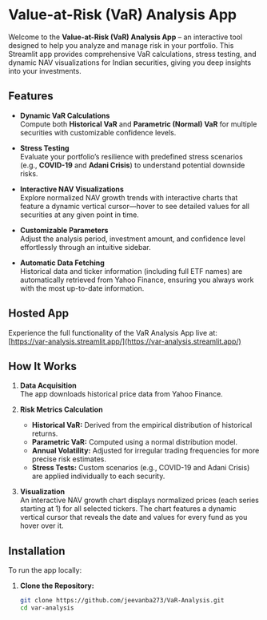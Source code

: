 # Value-at-Risk (VaR) Analysis App

Welcome to the **Value-at-Risk (VaR) Analysis App** – an interactive tool designed to help you analyze and manage risk in your portfolio. This Streamlit app provides comprehensive VaR calculations, stress testing, and dynamic NAV visualizations for Indian securities, giving you deep insights into your investments.

## Features

- **Dynamic VaR Calculations**  
  Compute both **Historical VaR** and **Parametric (Normal) VaR** for multiple securities with customizable confidence levels.

- **Stress Testing**  
  Evaluate your portfolio’s resilience with predefined stress scenarios (e.g., **COVID-19** and **Adani Crisis**) to understand potential downside risks.

- **Interactive NAV Visualizations**  
  Explore normalized NAV growth trends with interactive charts that feature a dynamic vertical cursor—hover to see detailed values for all securities at any given point in time.

- **Customizable Parameters**  
  Adjust the analysis period, investment amount, and confidence level effortlessly through an intuitive sidebar.

- **Automatic Data Fetching**  
  Historical data and ticker information (including full ETF names) are automatically retrieved from Yahoo Finance, ensuring you always work with the most up-to-date information.

## Hosted App

Experience the full functionality of the VaR Analysis App live at:  
[https://var-analysis.streamlit.app/](https://var-analysis.streamlit.app/)

## How It Works

1. **Data Acquisition**  
   The app downloads historical price data from Yahoo Finance.

2. **Risk Metrics Calculation**  
   - **Historical VaR:** Derived from the empirical distribution of historical returns.
   - **Parametric VaR:** Computed using a normal distribution model.
   - **Annual Volatility:** Adjusted for irregular trading frequencies for more precise risk estimates.
   - **Stress Tests:** Custom scenarios (e.g., COVID-19 and Adani Crisis) are applied individually to each security.

3. **Visualization**  
   An interactive NAV growth chart displays normalized prices (each series starting at 1) for all selected tickers. The chart features a dynamic vertical cursor that reveals the date and values for every fund as you hover over it.

## Installation

To run the app locally:

1. **Clone the Repository:**

   ```bash
   git clone https://github.com/jeevanba273/VaR-Analysis.git
   cd var-analysis
